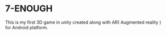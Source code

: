 # 7-ENOUGH
This is my first 3D game in unity created along with AR( Augmented reality ) for Android platform.
